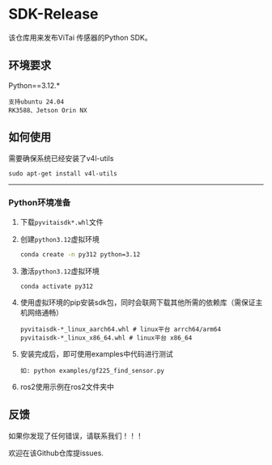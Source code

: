 # SDK-Release

该仓库用来发布ViTai 传感器的Python SDK。

## 环境要求

Python==3.12.*

```
支持ubuntu 24.04
RK3588、Jetson Orin NX
```

## 如何使用

需要确保系统已经安装了v4l-utils
```
sudo apt-get install v4l-utils
```

------

### Python环境准备

1. 下载`pyvitaisdk*.whl`文件

2. 创建`python3.12`虚拟环境

   ```bash
   conda create -n py312 python=3.12
   ```

3. 激活`python3.12`虚拟环境

   ```
   conda activate py312
   ```

4. 使用虚拟环境的pip安装sdk包，同时会联网下载其他所需的依赖库（需保证主机网络通畅）

   ```
   pyvitaisdk-*_linux_aarch64.whl # linux平台 arrch64/arm64
   pyvitaisdk-*_linux_x86_64.whl # linux平台 x86_64
   ```

5. 安装完成后，即可使用examples中代码进行测试

   ```
   如: python examples/gf225_find_sensor.py
   ```

6. ros2使用示例在ros2文件夹中


## 反馈

   如果你发现了任何错误，请联系我们！！！

   欢迎在该Github仓库提issues.
